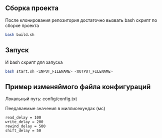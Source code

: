 ## Сборка проектa
После клонирования репозитория достаточно вызвать bash скрипт по сборке проекта
```bash
bash build.sh
```

## Запуск
И bash скрипт для запуска
```bash
bash start.sh <INPUT_FILENAME> <OUTPUT_FILENAME>
```

## Пример изменяймого файла конфигураций
<p>Локальный путь: config/config.txt</p>
<p>Пеедаваемые значения в миллисекундах (мс)</p>

```
read_delay = 100
write_delay = 200
rewind_delay = 500
shift_delay = 50
```
